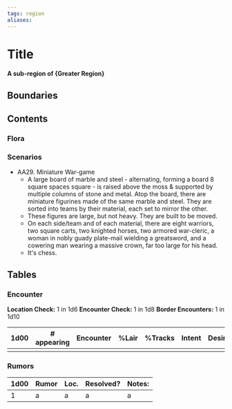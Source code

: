 ```yaml
---
tags: region
aliases:
---
```

# Title
#### A sub-region of {Greater Region}
## Boundaries
## Contents
### Flora
### Scenarios
- AA29. Miniature War-game
	- A large board of marble and steel - alternating, forming a board 8 square spaces square - is raised above the moss & supported by multiple columns of stone and metal. Atop the board, there are miniature figurines made of the same marble and steel. They are sorted into teams by their material, each set to mirror the other.
	- These figures are large, but not heavy. They are built to be moved.
	- On each side/team and of each material, there are eight warriors, two square carts, two knighted horses, two armored war-cleric, a woman in nobly guady plate-mail wielding a greatsword, and a cowering man wearing a massive crown, far too large for his head.
	- It's chess.
## Tables
### Encounter
**Location Check:** 1 in 1d6
**Encounter Check:** 1 in 1d8
**Border Encounters:** 1 in 1d10


| 1d00 | # appearing | Encounter | %Lair | %Tracks | Intent | Desire |
| ---- | ----------- | --------- | ----- | ------- | ------ | ------ |
|      |             |           |       |         |        |        |

### Rumors
| 1d00 | Rumor | Loc. | Resolved? | Notes: |
|------|-------|------|-----------|--------|
| 1    | a     | a    | a         | a      |